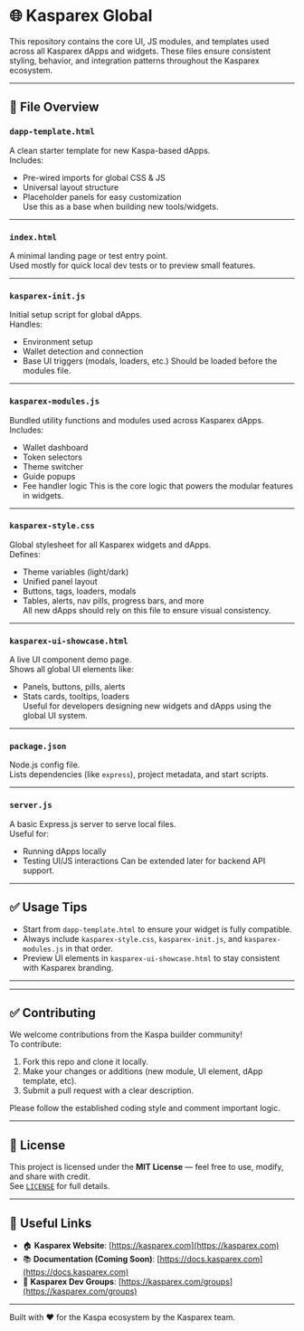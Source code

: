 # 🌐 Kasparex Global

This repository contains the core UI, JS modules, and templates used across all Kasparex dApps and widgets. These files ensure consistent styling, behavior, and integration patterns throughout the Kasparex ecosystem.

---

## 📄 File Overview

### `dapp-template.html`
A clean starter template for new Kaspa-based dApps.  
Includes:
- Pre-wired imports for global CSS & JS
- Universal layout structure
- Placeholder panels for easy customization  
Use this as a base when building new tools/widgets.

---

### `index.html`
A minimal landing page or test entry point.  
Used mostly for quick local dev tests or to preview small features.

---

### `kasparex-init.js`
Initial setup script for global dApps.  
Handles:
- Environment setup
- Wallet detection and connection
- Base UI triggers (modals, loaders, etc.)
Should be loaded before the modules file.

---

### `kasparex-modules.js`
Bundled utility functions and modules used across Kasparex dApps.  
Includes:
- Wallet dashboard
- Token selectors
- Theme switcher
- Guide popups
- Fee handler logic
This is the core logic that powers the modular features in widgets.

---

### `kasparex-style.css`
Global stylesheet for all Kasparex widgets and dApps.  
Defines:
- Theme variables (light/dark)
- Unified panel layout
- Buttons, tags, loaders, modals
- Tables, alerts, nav pills, progress bars, and more  
All new dApps should rely on this file to ensure visual consistency.

---

### `kasparex-ui-showcase.html`
A live UI component demo page.  
Shows all global UI elements like:
- Panels, buttons, pills, alerts
- Stats cards, tooltips, loaders  
Useful for developers designing new widgets and dApps using the global UI system.

---

### `package.json`
Node.js config file.  
Lists dependencies (like `express`), project metadata, and start scripts.

---

### `server.js`
A basic Express.js server to serve local files.  
Useful for:
- Running dApps locally
- Testing UI/JS interactions
Can be extended later for backend API support.

---

## ✅ Usage Tips

- Start from `dapp-template.html` to ensure your widget is fully compatible.
- Always include `kasparex-style.css`, `kasparex-init.js`, and `kasparex-modules.js` in that order.
- Preview UI elements in `kasparex-ui-showcase.html` to stay consistent with Kasparex branding.

---
---

## ✅ Contributing

We welcome contributions from the Kaspa builder community!  
To contribute:
1. Fork this repo and clone it locally.
2. Make your changes or additions (new module, UI element, dApp template, etc).
3. Submit a pull request with a clear description.

Please follow the established coding style and comment important logic.

---

## 📄 License

This project is licensed under the **MIT License** — feel free to use, modify, and share with credit.  
See [`LICENSE`](LICENSE) for full details.

---

## 🔗 Useful Links

- 🏠 **Kasparex Website**: [https://kasparex.com](https://kasparex.com)  
- 📚 **Documentation (Coming Soon)**: [https://docs.kasparex.com](https://docs.kasparex.com)  
- 💬 **Kasparex Dev Groups**: [https://kasparex.com/groups](https://kasparex.com/groups)

---

Built with ❤️ for the Kaspa ecosystem by the Kasparex team.
